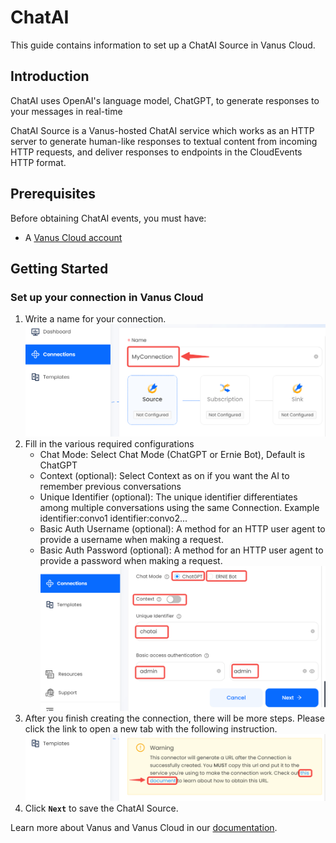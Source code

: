 # ChatAI

This guide contains information to set up a ChatAI Source in Vanus Cloud.

## Introduction

ChatAI uses OpenAI's language model, ChatGPT, to generate responses to your messages in real-time

ChatAI Source is a Vanus-hosted ChatAI service which works as an HTTP server to generate human-like responses to textual content from incoming HTTP requests, and deliver responses to endpoints in the CloudEvents HTTP format.

## Prerequisites

Before obtaining ChatAI events, you must have:

- A [Vanus Cloud account](https://cloud.vanus.ai)

## Getting Started

### Set up your connection in Vanus Cloud

1. Write a name for your connection.
    ![img.png](images/connection.png)
2. Fill in the various required configurations
    - Chat Mode: Select Chat Mode (ChatGPT or Ernie Bot), Default is ChatGPT
    - Context (optional): Select Context as on if you want the AI to remember previous conversations
    - Unique Identifier (optional): The unique identifier differentiates among multiple conversations using the same Connection. Example identifier:convo1 identifier:convo2...
    - Basic Auth Username (optional): A method for an HTTP user agent to provide a username when making a request.
    - Basic Auth Password (optional): A method for an HTTP user agent to provide a password when making a request.
    ![img.png](images/chatai-config.png)
3. After you finish creating the connection, there will be more steps. Please click the link to open a new tab with the following instruction.
   ![img.png](images/webhook_setup.png)
4. Click **`Next`** to save the ChatAI Source.

Learn more about Vanus and Vanus Cloud in our [documentation](https://docs.vanus.ai).
